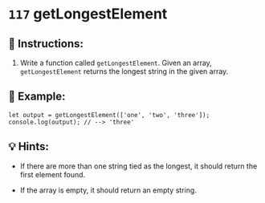 # `117` getLongestElement

## 📝 Instructions:

1. Write a function called `getLongestElement`. Given an array, `getLongestElement` returns the longest string in the given array.

## 📎 Example:

```Js
let output = getLongestElement(['one', 'two', 'three']);
console.log(output); // --> 'three'
```

## 💡 Hints:

+ If there are more than one string tied as the longest, it should return the first element found.

+ If the array is empty, it should return an empty string.
